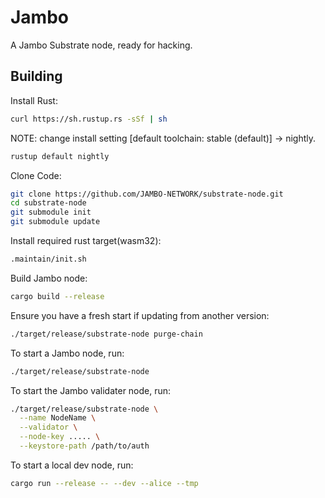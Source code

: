 # Jambo

A Jambo Substrate node, ready for hacking.

## Building

Install Rust:

```bash
curl https://sh.rustup.rs -sSf | sh
```

NOTE: change install setting [default toolchain: stable (default)] -> nightly.

```bash
rustup default nightly
```

Clone Code:

```bash
git clone https://github.com/JAMBO-NETWORK/substrate-node.git
cd substrate-node
git submodule init
git submodule update
```

Install required rust target(wasm32):

```bash
.maintain/init.sh
```

Build Jambo node:

```bash
cargo build --release
```

Ensure you have a fresh start if updating from another version:

```bash
./target/release/substrate-node purge-chain
```

To start a Jambo node, run:

```bash
./target/release/substrate-node
```

To start the Jambo validater node, run:

```bash
./target/release/substrate-node \
  --name NodeName \
  --validator \
  --node-key ..... \
  --keystore-path /path/to/auth
```

To start a local dev node, run:

```bash
cargo run --release -- --dev --alice --tmp
```
